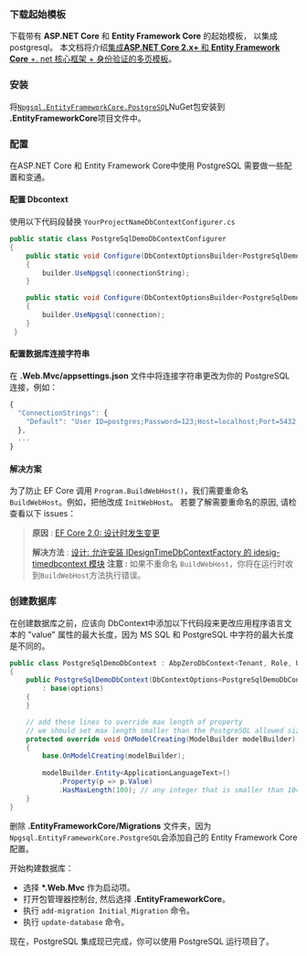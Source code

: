 ### 下载起始模板

下载带有 **ASP.NET Core** 和 **Entity Framework Core** 的起始模板， 以集成 postgresql。 本文档将介绍[集成**ASP.NET Core 2.x+** 和 **Entity Framework Core** +. net 核心框架 + 身份验证的多页模板](https://aspnetboilerplate.com/Templates)。

### 安装

将[`Npgsql.EntityFrameworkCore.PostgreSQL`](https://www.nuget.org/packages/Npgsql.EntityFrameworkCore.PostgreSQL/)NuGet包安装到 **.EntityFrameworkCore**项目文件中。

### 配置

在ASP.NET Core 和 Entity Framework Core中使用 PostgreSQL 需要做一些配置和变通。

#### 配置 Dbcontext 

使用以下代码段替换 `YourProjectNameDbContextConfigurer.cs`

```c#
public static class PostgreSqlDemoDbContextConfigurer
{
    public static void Configure(DbContextOptionsBuilder<PostgreSqlDemoDbContext> builder, string connectionString)
    {
        builder.UseNpgsql(connectionString);
    }

    public static void Configure(DbContextOptionsBuilder<PostgreSqlDemoDbContext> builder, DbConnection connection)
    {
        builder.UseNpgsql(connection);
    }
 }
```

#### 配置数据库连接字符串 

在 **.Web.Mvc/appsettings.json** 文件中将连接字符串更改为你的 PostgreSQL 连接，例如：

```js
{
  "ConnectionStrings": {
    "Default": "User ID=postgres;Password=123;Host=localhost;Port=5432;Database=PostgreSqlDemoDb;Pooling=true;"
  },
  ...
}
```

#### 解决方案

为了防止 EF Core 调用 `Program.BuildWebHost()`，我们需要重命名 `BuildWebHost`。例如，把他改成 `InitWebHost`。
若要了解需要重命名的原因, 请检查看以下 issues：

> **原因** : [EF Core 2.0: 设计时发生变更](https://github.com/aspnet/EntityFrameworkCore/issues/9033)
> 
> **解决方法** : [设计: 允许安装 IDesignTimeDbContextFactory 的 idesig-timedbcontext 模块](https://github.com/aspnet/EntityFrameworkCore/issues/9076#issuecomment-313278753)
> **注意 :** 如果不重命名 `BuildWebHost`，你将在运行时收到`BuildWebHost`方法执行错误。

### 创建数据库

在创建数据库之前，应该向 DbContext中添加以下代码段来更改应用程序语言文本的 "value" 属性的最大长度，因为 MS SQL 和 PostgreSQL 中字符的最大长度是不同的。

```c#
public class PostgreSqlDemoDbContext : AbpZeroDbContext<Tenant, Role, User, PostgreSqlDemoDbContext>
{
    public PostgreSqlDemoDbContext(DbContextOptions<PostgreSqlDemoDbContext> options)
        : base(options)
    {
    }

    // add these lines to override max length of property
    // we should set max length smaller than the PostgreSQL allowed size (10485760)
    protected override void OnModelCreating(ModelBuilder modelBuilder)
    {
    	base.OnModelCreating(modelBuilder);
    	
        modelBuilder.Entity<ApplicationLanguageText>()
            .Property(p => p.Value)
            .HasMaxLength(100); // any integer that is smaller than 10485760
    }
}
```

删除 **.EntityFrameworkCore/Migrations** 文件夹，因为 `Npgsql.EntityFrameworkCore.PostgreSQL`会添加自己的 Entity Framework Core 配置。

开始构建数据库：

- 选择 **\*.Web.Mvc** 作为启动项。
- 打开包管理器控制台, 然后选择 **.EntityFrameworkCore**。 
- 执行 `add-migration Initial_Migration` 命令。
- 执行 `update-database` 命令。

现在，PostgreSQL 集成现已完成，你可以使用 PostgreSQL 运行项目了。
